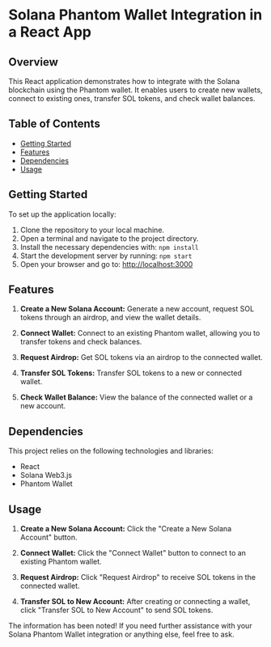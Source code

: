 # Solana Phantom Wallet Integration in a React App

## Overview

This React application demonstrates how to integrate with the Solana blockchain using the Phantom wallet. It enables users to create new wallets, connect to existing ones, transfer SOL tokens, and check wallet balances.

## Table of Contents

- [Getting Started](#getting-started)
- [Features](#features)
- [Dependencies](#dependencies)
- [Usage](#usage)
  
## Getting Started

To set up the application locally:

1. Clone the repository to your local machine.
2. Open a terminal and navigate to the project directory.
3. Install the necessary dependencies with: `npm install`
4. Start the development server by running: `npm start`
5. Open your browser and go to: [http://localhost:3000](http://localhost:3000)

## Features

1. **Create a New Solana Account:** Generate a new account, request SOL tokens through an airdrop, and view the wallet details.

2. **Connect Wallet:** Connect to an existing Phantom wallet, allowing you to transfer tokens and check balances.

3. **Request Airdrop:** Get SOL tokens via an airdrop to the connected wallet.

4. **Transfer SOL Tokens:** Transfer SOL tokens to a new or connected wallet.

5. **Check Wallet Balance:** View the balance of the connected wallet or a new account.

## Dependencies

This project relies on the following technologies and libraries:

- React
- Solana Web3.js
- Phantom Wallet

## Usage

1. **Create a New Solana Account:** Click the "Create a New Solana Account" button.
   
2. **Connect Wallet:** Click the "Connect Wallet" button to connect to an existing Phantom wallet.

3. **Request Airdrop:** Click "Request Airdrop" to receive SOL tokens in the connected wallet.

4. **Transfer SOL to New Account:** After creating or connecting a wallet, click "Transfer SOL to New Account" to send SOL tokens.



The information has been noted! If you need further assistance with your Solana Phantom Wallet integration or anything else, feel free to ask.
